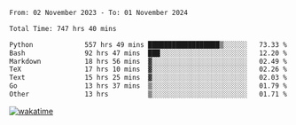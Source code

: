 <!--START_SECTION:waka-->

```txt
From: 02 November 2023 - To: 01 November 2024

Total Time: 747 hrs 40 mins

Python             557 hrs 49 mins ██████████████████▒░░░░░░   73.33 %
Bash               92 hrs 47 mins  ███░░░░░░░░░░░░░░░░░░░░░░   12.20 %
Markdown           18 hrs 56 mins  ▓░░░░░░░░░░░░░░░░░░░░░░░░   02.49 %
TeX                17 hrs 10 mins  ▓░░░░░░░░░░░░░░░░░░░░░░░░   02.26 %
Text               15 hrs 25 mins  ▓░░░░░░░░░░░░░░░░░░░░░░░░   02.03 %
Go                 13 hrs 37 mins  ▒░░░░░░░░░░░░░░░░░░░░░░░░   01.79 %
Other              13 hrs          ▒░░░░░░░░░░░░░░░░░░░░░░░░   01.71 %
```

<!--END_SECTION:waka-->
[![wakatime](https://wakatime.com/badge/user/5f89a63a-5294-4958-ad30-2b3455e63f2a.svg)](https://wakatime.com/@5f89a63a-5294-4958-ad30-2b3455e63f2a)
